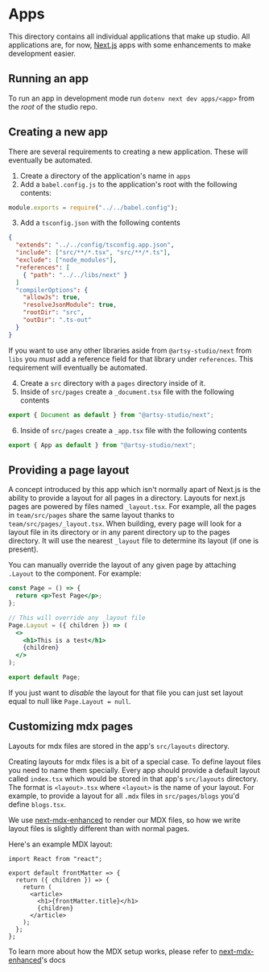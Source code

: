 # Apps

This directory contains all individual applications that make up studio. All applications are, for now, [Next.js](https://nextjs.org/) apps with some enhancements to make development easier.

## Running an app

To run an app in development mode run `dotenv next dev apps/<app>` from the _root_ of the studio repo.

## Creating a new app

There are several requirements to creating a new application. These will eventually be automated.

1. Create a directory of the application's name in `apps`
2. Add a `babel.config.js` to the application's root with the following contents:

```js
module.exports = require("../../babel.config");
```

3. Add a `tsconfig.json` with the following contents

```json
{
  "extends": "../../config/tsconfig.app.json",
  "include": ["src/**/*.tsx", "src/**/*.ts"],
  "exclude": ["node_modules"],
  "references": [
    { "path": "../../libs/next" }
  ]
  "compilerOptions": {
    "allowJs": true,
    "resolveJsonModule": true,
    "rootDir": "src",
    "outDir": ".ts-out"
  }
}
```

If you want to use any other libraries aside from `@artsy-studio/next` from `libs` you _must_ add a reference field for that library under `references`. This requirement will eventually be automated.

4. Create a `src` directory with a `pages` directory inside of it.
5. Inside of `src/pages` create a `_document.tsx` file with the following contents

```typescript
export { Document as default } from "@artsy-studio/next";
```

6. Inside of `src/pages` create a `_app.tsx` file with the following contents

```typescript
export { App as default } from "@artsy-studio/next";
```

## Providing a page layout

A concept introduced by this app which isn't normally apart of Next.js is the ability to provide a layout for all pages in a directory.
Layouts for next.js pages are powered by files named `_layout.tsx`. For example, all the pages in `team/src/pages` share the same layout thanks to `team/src/pages/_layout.tsx`. When building, every page will look for a layout file in its directory or in any parent directory up to the pages directory. It will use the nearest `_layout` file to determine its layout (if one is present).

You can manually override the layout of any given page by attaching `.Layout` to the component. For example:

```jsx
const Page = () => {
  return <p>Test Page</p>;
};

// This will override any _layout file
Page.Layout = ({ children }) => (
  <>
    <h1>This is a test</h1>
    {children}
  </>
);

export default Page;
```

If you just want to _disable_ the layout for that file you can just set layout equal to null like `Page.Layout = null`.

## Customizing mdx pages

Layouts for mdx files are stored in the app's `src/layouts` directory.

Creating layouts for mdx files is a bit of a special case. To define layout files you need to name them specially. Every app should provide a default layout called `index.tsx` which would be stored in that app's `src/layouts` directory. The format is `<layout>.tsx` where `<layout>` is the name of your layout. For example, to provide a layout
for all `.mdx` files in `src/pages/blogs` you'd define `blogs.tsx`.

We use [next-mdx-enhanced](https://github.com/hashicorp/next-mdx-enhanced) to render our MDX files, so how we write
layout files is slightly different than with normal pages.

Here's an example MDX layout:

```
import React from "react";

export default frontMatter => {
  return ({ children }) => {
    return (
      <article>
        <h1>{frontMatter.title}</h1>
        {children}
      </article>
    );
  };
};
```

To learn more about how the MDX setup works, please refer to [next-mdx-enhanced](https://github.com/hashicorp/next-mdx-enhanced)'s docs
